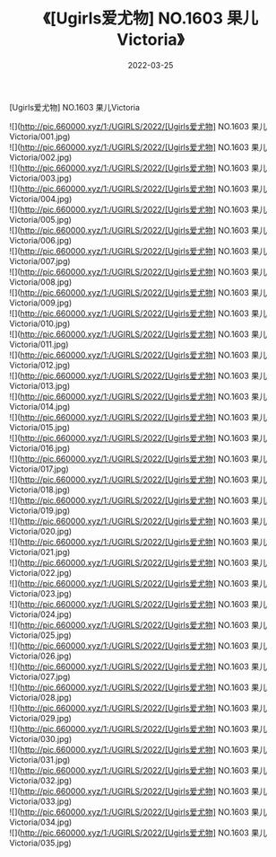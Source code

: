 ﻿---
layout: post
title:  《[Ugirls爱尤物] NO.1603 果儿Victoria》
date:   2022-03-25
img: http://pic.660000.xyz/1:/UGIRLS/2022/[Ugirls爱尤物] NO.1603 果儿Victoria/000.jpg
categories: [美女, 清纯, 唯美]
---

[Ugirls爱尤物] NO.1603 果儿Victoria

 ![](http://pic.660000.xyz/1:/UGIRLS/2022/[Ugirls爱尤物] NO.1603 果儿Victoria/001.jpg) <br>![](http://pic.660000.xyz/1:/UGIRLS/2022/[Ugirls爱尤物] NO.1603 果儿Victoria/002.jpg) <br>![](http://pic.660000.xyz/1:/UGIRLS/2022/[Ugirls爱尤物] NO.1603 果儿Victoria/003.jpg) <br>![](http://pic.660000.xyz/1:/UGIRLS/2022/[Ugirls爱尤物] NO.1603 果儿Victoria/004.jpg) <br>![](http://pic.660000.xyz/1:/UGIRLS/2022/[Ugirls爱尤物] NO.1603 果儿Victoria/005.jpg) <br>![](http://pic.660000.xyz/1:/UGIRLS/2022/[Ugirls爱尤物] NO.1603 果儿Victoria/006.jpg) <br>![](http://pic.660000.xyz/1:/UGIRLS/2022/[Ugirls爱尤物] NO.1603 果儿Victoria/007.jpg) <br>![](http://pic.660000.xyz/1:/UGIRLS/2022/[Ugirls爱尤物] NO.1603 果儿Victoria/008.jpg) <br>![](http://pic.660000.xyz/1:/UGIRLS/2022/[Ugirls爱尤物] NO.1603 果儿Victoria/009.jpg) <br>![](http://pic.660000.xyz/1:/UGIRLS/2022/[Ugirls爱尤物] NO.1603 果儿Victoria/010.jpg) <br>![](http://pic.660000.xyz/1:/UGIRLS/2022/[Ugirls爱尤物] NO.1603 果儿Victoria/011.jpg) <br>![](http://pic.660000.xyz/1:/UGIRLS/2022/[Ugirls爱尤物] NO.1603 果儿Victoria/012.jpg) <br>![](http://pic.660000.xyz/1:/UGIRLS/2022/[Ugirls爱尤物] NO.1603 果儿Victoria/013.jpg) <br>![](http://pic.660000.xyz/1:/UGIRLS/2022/[Ugirls爱尤物] NO.1603 果儿Victoria/014.jpg) <br>![](http://pic.660000.xyz/1:/UGIRLS/2022/[Ugirls爱尤物] NO.1603 果儿Victoria/015.jpg) <br>![](http://pic.660000.xyz/1:/UGIRLS/2022/[Ugirls爱尤物] NO.1603 果儿Victoria/016.jpg) <br>![](http://pic.660000.xyz/1:/UGIRLS/2022/[Ugirls爱尤物] NO.1603 果儿Victoria/017.jpg) <br>![](http://pic.660000.xyz/1:/UGIRLS/2022/[Ugirls爱尤物] NO.1603 果儿Victoria/018.jpg) <br>![](http://pic.660000.xyz/1:/UGIRLS/2022/[Ugirls爱尤物] NO.1603 果儿Victoria/019.jpg) <br>![](http://pic.660000.xyz/1:/UGIRLS/2022/[Ugirls爱尤物] NO.1603 果儿Victoria/020.jpg) <br>![](http://pic.660000.xyz/1:/UGIRLS/2022/[Ugirls爱尤物] NO.1603 果儿Victoria/021.jpg) <br>![](http://pic.660000.xyz/1:/UGIRLS/2022/[Ugirls爱尤物] NO.1603 果儿Victoria/022.jpg) <br>![](http://pic.660000.xyz/1:/UGIRLS/2022/[Ugirls爱尤物] NO.1603 果儿Victoria/023.jpg) <br>![](http://pic.660000.xyz/1:/UGIRLS/2022/[Ugirls爱尤物] NO.1603 果儿Victoria/024.jpg) <br>![](http://pic.660000.xyz/1:/UGIRLS/2022/[Ugirls爱尤物] NO.1603 果儿Victoria/025.jpg) <br>![](http://pic.660000.xyz/1:/UGIRLS/2022/[Ugirls爱尤物] NO.1603 果儿Victoria/026.jpg) <br>![](http://pic.660000.xyz/1:/UGIRLS/2022/[Ugirls爱尤物] NO.1603 果儿Victoria/027.jpg) <br>![](http://pic.660000.xyz/1:/UGIRLS/2022/[Ugirls爱尤物] NO.1603 果儿Victoria/028.jpg) <br>![](http://pic.660000.xyz/1:/UGIRLS/2022/[Ugirls爱尤物] NO.1603 果儿Victoria/029.jpg) <br>![](http://pic.660000.xyz/1:/UGIRLS/2022/[Ugirls爱尤物] NO.1603 果儿Victoria/030.jpg) <br>![](http://pic.660000.xyz/1:/UGIRLS/2022/[Ugirls爱尤物] NO.1603 果儿Victoria/031.jpg) <br>![](http://pic.660000.xyz/1:/UGIRLS/2022/[Ugirls爱尤物] NO.1603 果儿Victoria/032.jpg) <br>![](http://pic.660000.xyz/1:/UGIRLS/2022/[Ugirls爱尤物] NO.1603 果儿Victoria/033.jpg) <br>![](http://pic.660000.xyz/1:/UGIRLS/2022/[Ugirls爱尤物] NO.1603 果儿Victoria/034.jpg) <br>![](http://pic.660000.xyz/1:/UGIRLS/2022/[Ugirls爱尤物] NO.1603 果儿Victoria/035.jpg) <br>